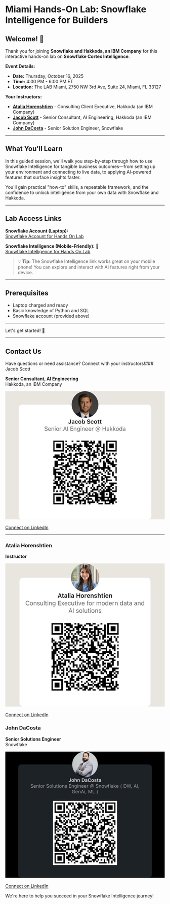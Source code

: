 # Miami Hands-On Lab: Snowflake Intelligence for Builders

## Welcome! 👋

Thank you for joining **Snowflake and Hakkoda, an IBM Company** for this interactive hands-on lab on **Snowflake Cortex Intelligence**.

**Event Details:**

- **Date:** Thursday, October 16, 2025
- **Time:** 4:00 PM - 6:00 PM ET
- **Location:** The LAB Miami, 2750 NW 3rd Ave, Suite 24, Miami, FL 33127

**Your Instructors:**

- [**Atalia Horenshtien**](https://www.linkedin.com/in/ataliahorenshtien/) - Consulting Client Executive, Hakkoda (an IBM Company)
- [**Jacob Scott**](https://www.linkedin.com/in/jacobscottengineer/) - Senior Consultant, AI Engineering, Hakkoda (an IBM Company)
- [**John DaCosta**](https://www.linkedin.com/in/mrjdacosta/) - Senior Solution Engineer, Snowflake

---

## What You'll Learn

In this guided session, we'll walk you step-by-step through how to use Snowflake Intelligence for tangible business outcomes—from setting up your environment and connecting to live data, to applying AI-powered features that surface insights faster.

You'll gain practical "how-to" skills, a repeatable framework, and the confidence to unlock intelligence from your own data with Snowflake and Hakkoda.

---

## Lab Access Links

**Snowflake Account (Laptop):**  
[Snowflake Account for Hands On Lab](https://app.snowflake.com/ipesivy/iw58732/)

**Snowflake Intelligence (Mobile-Friendly):** 📱  
[Snowflake Intelligence for Hands On Lab](https://ai.snowflake.com/ipesivy/iw58732)

> 💡 **Tip:** The Snowflake Intelligence link works great on your mobile phone! You can explore and interact with AI features right from your device.

---

## Prerequisites

- Laptop charged and ready
- Basic knowledge of Python and SQL
- Snowflake account (provided above)

---

Let's get started! 🚀

---

## Contact Us

Have questions or need assistance? Connect with your instructors!### Jacob Scott

**Senior Consultant, AI Engineering**  
Hakkoda, an IBM Company

![Jacob Scott](assets/jacob.jpg)

[Connect on LinkedIn](https://www.linkedin.com/in/jacobscottengineer/)

---

### Atalia Horenshtien

**Instructor**

![Atalia Horenshtien](assets/atalia.jpg)

[Connect on LinkedIn](https://www.linkedin.com/in/ataliahorenshtien/)

### John DaCosta

**Senior Solutions Engineer**  
Snowflake

![John DaCosta](assets/john.jpg)

[Connect on LinkedIn](https://www.linkedin.com/in/mrjdacosta/)

We're here to help you succeed in your Snowflake Intelligence journey!
